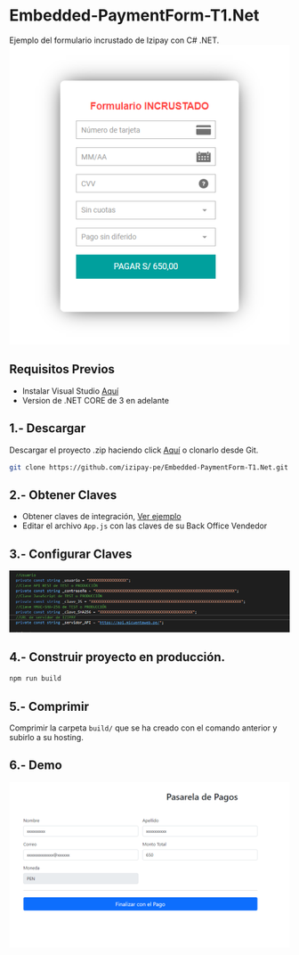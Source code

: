 # Embedded-PaymentForm-T1.Net

Ejemplo del formulario incrustado de Izipay con C# .NET.
![pagar](images/pagar.png)

## Requisitos Previos

* Instalar Visual Studio [Aquí](https://visualstudio.microsoft.com/es/)
* Version de .NET CORE de 3 en adelante

## 1.- Descargar
Descargar el proyecto .zip haciendo click [Aquí](https://github.com/izipay-pe/Embedded-PaymentForm-T1-React/archive/refs/heads/main.zip) o clonarlo desde Git.
```sh
git clone https://github.com/izipay-pe/Embedded-PaymentForm-T1.Net.git
``` 

## 2.- Obtener Claves
* Obtener claves de integración, [Ver ejemplo](https://github.com/JunioratWork/Obtener_Credenciales#readme)
* Editar el archivo `App.js` con las claves de su Back Office Vendedor
 
## 3.- Configurar Claves
![Claves](images/credenciales.png)

## 4.- Construir proyecto en producción.
```sh
npm run build
``` 

## 5.- Comprimir 
Comprimir la carpeta `build/` que se ha creado con el comando anterior y subirlo a su hosting.

## 6.- Demo
![demo](images/demo.png)
